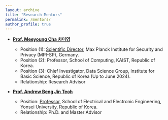 ```yaml
---
layout: archive
title: "Research Mentors"
permalink: /mentors/
author_profile: true
---
```


+ [**Prof. Meeyoung Cha 차미영**](https://scholar.google.com/citations?user=iFlnVCoAAAAJ&hl=en)<br>
  + Position (1): [Scientific Director](https://www.mpi-sp.org/cha), Max Planck Institute for Security and Privacy (MPI-SP), Germany.
  + Position (2): Professor, School of Computing, KAIST, Republic of Korea.
  + Position (3): Chief Investigator, Data Science Group, Institute for Basic Science, Republic of Korea (Up to June 2024).
  + Relationship: Research Advisor
  
+ [**Prof. Andrew Beng Jin Teoh**](https://scholar.google.com/citations?hl=en&user=ueRkvQMAAAAJ)<br>
  + Position: [Professor](https://ee.yonsei.ac.kr/faculty/member.do?mode=view&userId=PNDOpHWNFR2NJhjZkX8ROA%3D%3D), School of Electrical and Electronic Engineering, Yonsei University, Republic of Korea.<br>
  + Relationship: Ph.D. and Master Advisor
